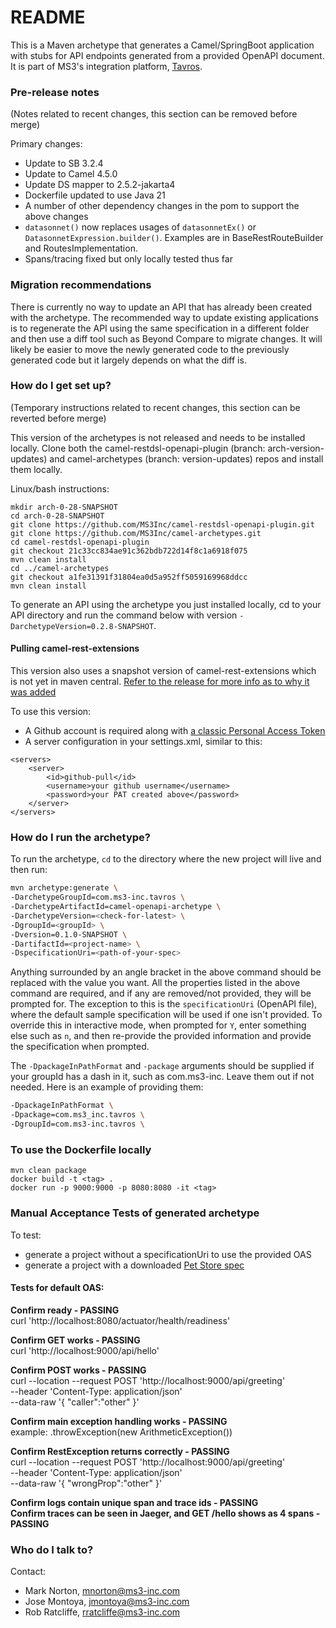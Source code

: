 # README #

This is a Maven archetype that generates a Camel/SpringBoot application with stubs for API endpoints generated from a provided OpenAPI document.
It is part of MS3's integration platform, [Tavros](https://github.com/MS3Inc/tavros).

### Pre-release notes ###

(Notes related to recent changes, this section can be removed before merge)

Primary changes:
- Update to SB 3.2.4
- Update to Camel 4.5.0
- Update DS mapper to 2.5.2-jakarta4
- Dockerfile updated to use Java 21
- A number of other dependency changes in the pom to support the above changes
- `datasonnet()` now replaces usages of `datasonnetEx()` or `DatasonnetExpression.builder()`. Examples are in BaseRestRouteBuilder and RoutesImplementation.
- Spans/tracing fixed but only locally tested thus far

### Migration recommendations ###

There is currently no way to update an API that has already been created with the archetype. The recommended way to update existing applications is to regenerate the API using the same specification in a different folder and then use a diff tool such as Beyond Compare to migrate changes. It will likely be easier to move the newly generated code to the previously generated code but it largely depends on what the diff is.

### How do I get set up? ###

(Temporary instructions related to recent changes, this section can be reverted before merge)

This version of the archetypes is not released and needs to be installed locally.
Clone both the camel-restdsl-openapi-plugin (branch: arch-version-updates) and camel-archetypes (branch: version-updates) repos and install them locally.

Linux/bash instructions:
```
mkdir arch-0-28-SNAPSHOT
cd arch-0-28-SNAPSHOT
git clone https://github.com/MS3Inc/camel-restdsl-openapi-plugin.git
git clone https://github.com/MS3Inc/camel-archetypes.git
cd camel-restdsl-openapi-plugin
git checkout 21c33cc834ae91c362bdb722d14f8c1a6918f075
mvn clean install
cd ../camel-archetypes
git checkout a1fe31391f31804ea0d5a952ff5059169968ddcc
mvn clean install
```

To generate an API using the archetype you just installed locally, cd to your API directory and run the command below with version `-DarchetypeVersion=0.2.8-SNAPSHOT`.

#### Pulling camel-rest-extensions ####
This version also uses a snapshot version of camel-rest-extensions which is not yet in maven central. [Refer to the release for more info as to why it was added](https://github.com/MS3Inc/camel-rest-extensions/releases/tag/0.1.7-SNAPSHOT)

To use this version:
- A Github account is required along with [a classic Personal Access Token](https://docs.github.com/en/authentication/keeping-your-account-and-data-secure/managing-your-personal-access-tokens#creating-a-personal-access-token-classic)
- A server configuration in your settings.xml, similar to this:
```
<servers>
    <server>
        <id>github-pull</id>
        <username>your github username</username>
        <password>your PAT created above</password>
    </server>
</servers>
```

### How do I run the archetype? ###

To run the archetype, `cd` to the directory where the new project will live and then run:

```bash
mvn archetype:generate \
-DarchetypeGroupId=com.ms3-inc.tavros \
-DarchetypeArtifactId=camel-openapi-archetype \
-DarchetypeVersion=<check-for-latest> \
-DgroupId=<groupId> \
-Dversion=0.1.0-SNAPSHOT \
-DartifactId=<project-name> \
-DspecificationUri=<path-of-your-spec>
````

Anything surrounded by an angle bracket in the above command should be replaced with the value you want. All the properties listed in the above command are required, and if any are removed/not provided, they will be prompted for. The exception to this is the `specificationUri` (OpenAPI file), where the default sample specification will be used if one isn't provided. To override this in interactive mode, when prompted for `Y`, enter something else such as `n`, and then re-provide the provided information and provide the specification when prompted.

The `-DpackageInPathFormat` and `-package` arguments should be supplied if your groupId has a dash in it, such as com.ms3-inc.  Leave them out if not needed. Here is an example of providing them:
```bash
-DpackageInPathFormat \
-Dpackage=com.ms3_inc.tavros \
-DgroupId=com.ms3-inc.tavros \
```

### To use the Dockerfile locally

```
mvn clean package
docker build -t <tag> .
docker run -p 9000:9000 -p 8080:8080 -it <tag>
```

### Manual Acceptance Tests of generated archetype ###

To test:
- generate a project without a specificationUri to use the provided OAS
- generate a project with a downloaded [Pet Store spec](https://github.com/swagger-api/swagger-petstore/blob/master/src/main/resources/openapi.yaml)

#### Tests for default OAS: ####
**Confirm ready - PASSING**  
curl 'http://localhost:8080/actuator/health/readiness'

**Confirm GET works - PASSING**  
curl 'http://localhost:9000/api/hello'

**Confirm POST works - PASSING**  
curl --location --request POST 'http://localhost:9000/api/greeting' \
--header 'Content-Type: application/json' \
--data-raw '{
"caller":"other"
}'

**Confirm main exception handling works - PASSING**  
example: .throwException(new ArithmeticException())

**Confirm RestException returns correctly - PASSING**  
curl --location --request POST 'http://localhost:9000/api/greeting' \
--header 'Content-Type: application/json' \
--data-raw '{
"wrongProp":"other"
}'

**Confirm logs contain unique span and trace ids - PASSING**  
**Confirm traces can be seen in Jaeger, and GET /hello shows as 4 spans - PASSING**  

### Who do I talk to? ###

Contact:

* Mark Norton, mnorton@ms3-inc.com
* Jose Montoya, jmontoya@ms3-inc.com
* Rob Ratcliffe, rratcliffe@ms3-inc.com